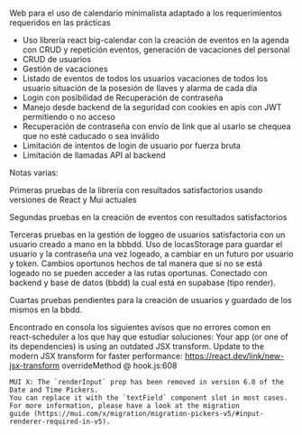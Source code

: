 Web para el uso de calendario minimalista adaptado a los requerimientos requeridos en las prácticas

- Uso librería react big-calendar con la creación de eventos en la agenda con CRUD y repetición eventos, generación de vacaciones del personal
- CRUD de usuarios
- Gestión de vacaciones
- Listado de 
    eventos de todos los usuarios
    vacaciones de todos los usuario
    situación de la posesión de llaves y alarma de cada día
- Login con posibilidad de Recuperación de contraseña
- Manejo desde backend de la seguridad con cookies en apis con JWT permitiendo o no acceso
- Recuperación de contraseña con envío de link que al usarlo se chequea que no esté caducado o sea inválido
- Limitación de intentos de login de usuario por fuerza bruta
- Limitación de llamadas API al backend

Notas varias:

Primeras pruebas de la librería con resultados satisfactorios usando versiones de React y Mui actuales

Segundas pruebas en la creación de eventos con resultados satisfactorios

Terceras pruebas en la gestión de loggeo de usuarios satisfactoria con un usuario creado a mano en la bbbdd. Uso de locasStorage para guardar el usuario y la contraseña una vez logeado, a cambiar en un futuro por usuario y token. Cambios oportunos hechos de tal manera que si no se está logeado no se pueden acceder a las rutas oportunas. Conectado con backend y base de datos (bbdd) la cual está en supabase (tipo render).

Cuartas pruebas pendientes para la creación de usuarios y guardado de los mismos en la bbdd.


Encontrado en consola los siguientes avisos que no errores comon en react-scheduler a los que hay que estudiar soluciones:
    Your app (or one of its dependencies) is using an outdated JSX transform. Update to the modern JSX transform for 
    faster performance: https://react.dev/link/new-jsx-transform
    overrideMethod @ hook.js:608

    MUI X: The `renderInput` prop has been removed in version 6.0 of the Date and Time Pickers.
    You can replace it with the `textField` component slot in most cases.
    For more information, please have a look at the migration 
    guide (https://mui.com/x/migration/migration-pickers-v5/#input-renderer-required-in-v5).
